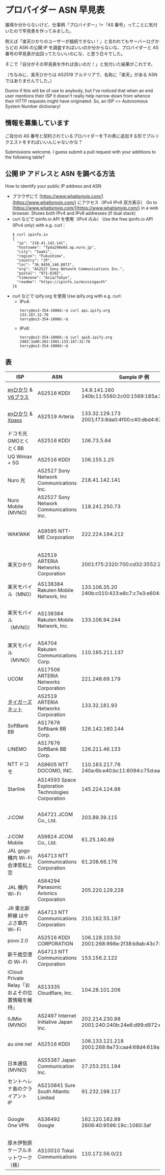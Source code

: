 # プロバイダー ASN 早見表

誰得か分からないけど、仕事柄「プロバイダー」!=「AS 番号」ってことに気付いたので早見表を作ってみました。

例えば「楽天ひかりのユーザーが接続できない！」と言われてもサーバーログからどの ASN の公開 IP を調査すればいいのか分からないな、プロバイダーと AS 番号の早見表が出回ってたらいいのにな、と思う日々でした。

そこで「自分がその早見表を作れば良いのだ！」と気付いた結果がこれです。

（ちなみに、楽天ひかりは AS2519 アルテリアで、名称に「楽天」がある ASN ではありませんでした。）

Dunno if this will be of use to anybody, but I've noticed that when an end user mentions their ISP it doesn't really help narrow down from whence their HTTP requests might have originated.  So, an ISP <> Autonomous System Number dictionary!

## 情報を募集しています
ご自分の AS 番号と契約されているプロバイダーを下の表に追加する形でプルリクエストをすればいいんじゃないかな？

Submissions welcome.  I guess submit a pull request with your additions to the following table?

## 公開 IP アドレスと ASN を調べる方法
How to identify your public IP address and ASN

- ブラウザにて [https://www.whatismyip.com/](https://www.whatismyip.com/) にアクセス（IPv4 IPv6 双方表示） Go to [https://www.whatismyip.com/](https://www.whatismyip.com/) in a web browser.  Shows both IPv4 and IPv6 addresses (if dual stack)
- curl などで ipinfo.io API を使用（IPv4 のみ） Use the free ipinfo.io API (IPv4 only) with e.g. curl：
  ```
  $ curl ipinfo.io
  {
    "ip": "218.41.142.141",
    "hostname": "fpda298e8d.ap.nuro.jp",
    "city": "Iwaki",
    "region": "Fukushima",
    "country": "JP",
    "loc": "36.9450,140.8873",
    "org": "AS2527 Sony Network Communications Inc.",
    "postal": "971-8102",
    "timezone": "Asia/Tokyo",
    "readme": "https://ipinfo.io/missingauth"
  }$
  ```
- curl などで ipify.org を使用 Use ipify.org with e.g. curl:
  - IPv4:
    ```
    terry@os3-354-10066:~$ curl api.ipify.org
    133.167.32.70
    terry@os3-354-10066:~$
    ```
  - IPv6:
    ```
    terry@os3-354-10066:~$ curl api6.ipify.org
    2403:3a00:202:1901:133:167:32:70
    terry@os3-354-10066:~$
    ```


## 表
| ISP | ASN | Sample IP 例 | Notes |
| --- | --- | --- | --- |
| [enひかり](https://enhikari.jp/) & [V6プラス](https://enhikari.jp/v6plus.html) | AS2516 KDDI | 14.9.141.160<br>240b:11:5560:2c00:1569:185a:3c63:a21c | NTT の光回線を使う NTT 光コラボなのに KDDI |
| [enひかり](https://enhikari.jp/) & [Xpass](https://enhikari.jp/xpass.html) | AS2519 Arteria | 133.32.129.173<br>2001:f73:8da0:4f00:c40:dbd4:67fa:c8f4 | Arteria IP が使える唯一の契約期間なしのISP(多分) |
| ドコモ光 GMOとくとくBB | AS2516 KDDI | 106.73.5.64 | 「ドコモ」光なのに KDDI |
| UQ Wimax + 5G | AS2516 KDDI | 106.155.1.25 | KDDI は UQ の親会社 |
| Nuro 光 | AS2527 Sony Network Communications Inc. | 218.41.142.141 | |
| Nuro Mobile (MVNO) | AS2527 Sony Network Communications Inc. | 118.241.250.73 | | 
| WAKWAK | AS9595 NTT-ME Corporation | 222.224.194.212 | AS4713 NTT Communications Corporation（通称 OCN）とは別！ |
| 楽天ひかり | AS2519 ARTERIA Networks Corporation | 2001:f75:2320:700:cd32:3552:2055:537a | 名称に「Rakuten」がある ASN ではない。「クロスパス」がなんとかかんとか |
| 楽天モバイル（MNO） | AS138384 Rakuten Mobile Network, Inc | 133.106.35.20<br>240b:c010:423:e8c7:c7e3:e604:ad42:9299 | |
| 楽天モバイル（MVNO） | AS138384 Rakuten Mobile Network, Inc. | 133.106.94.244 | 2022年の記録。逆引きホスト名に「mvno」があるかで MNO・MVNO を見分ける？ |
| 楽天モバイル（MVNO） | AS4704 Rakuten Communications Corp. | 110.165.211.137 | 2018年の記録 |
| UCOM | AS17506 ARTERIA Networks Corporation | 221.248.69.179 | |
| [タイガーズネット](https://www.tigers-net.com/) | AS2519 ARTERIA Networks Corporation | 133.32.181.93 | |
| SoftBank BB | AS17676 Softbank BB Corp. | 126.142.160.144 | |
| LINEMO | AS17676 SoftBank BB Corp. | 126.211.46.133 | |
| NTT ドコモ | AS9605 NTT DOCOMO, INC. | 110.163.217.76<br>240a:6b:e40:bc11:6094:c75d:ea37:440b | |
| Starlink | AS14593 Space Exploration Technologies Corporation | 145.224.124.88 | |
| J:COM | AS4721 JCOM Co., Ltd. | 203.89.39.115 | 2020年の記録ではAS4721は「Jupiter Telecommunications Co., Ltd.」 |
| J:COM Mobile | AS9824 JCOM Co., Ltd. | 61.25.140.89 | 横浜にある端末 |
| JAL gogo 機内 Wi-Fi 会津若松上空 | AS4713 NTT Communications Corporation | 61.208.66.176 | 2021年11月記録 |
| JAL 機内 Wi-Fi | AS64294 Panasonic Avionics Corporation | 205.220.129.228 | 2022年2月記録 |
| JR 東北新幹線 はやぶさ車内 Wi-Fi | AS4713 NTT Communications Corporation | 210.162.55.197 | 2021年11月記録 |
| povo 2.0 | AS2516 KDDI CORPORATION | 106.128.103.50<br>2001:268:998e:2f38:b8ab:43c7:2921:995e | |
| 新千歳空港の Wi-Fi | AS4713 NTT Communications Corporation | 153.156.2.122 | |
| iCloud Private Relay「おおよその位置情報を維持」 | AS13335 Cloudflare, Inc. | 104.28.101.206 | [iCloud Private Relay で使用される IP レンジ](https://mask-api.icloud.com/egress-ip-ranges.csv) Cloudflare 以外 AS36183 Akamai なども |
| IIJMio (MVNO) | AS2497 Internet Initiative Japan Inc. | 202.214.230.88<br>2001:240:240b:24e6:d99:d972:ec6:fbca | |
| au one net | AS2516 KDDI | 106.133.121.218<br>2001:268:9a73:caa4:68d4:619a:b41f:9c2d | IPv4 ホスト名に「au-net.ne.jp」がある。 IPv6 にはない |
| 日本通信 (MVNO) | AS55387 Japan Communication Inc. | 27.253.251.194 | 日本国内 MVNO 第一号 |
| セントヘレナ島のクライアント IP | AS210841 Sure South Atlantic Limited | 91.232.198.117 | [祝海底ケーブル開通（＆脱衛星インターネット接続）！](https://www.kentik.com/blog/ending-saint-helenas-exile-from-the-internet/) |
| Google One VPN | AS36492 Google | 162.120.162.88<br>2606:40:9596:19c::1060:3af | 札幌市内にて。[Google Geofeed](https://www.gstatic.com/g1vpn/geofeed) によると、札幌市内の IPv4 は8つのみ？ |
| 厚木伊勢原ケーブルネットワーク（株）| AS10010 Tokai Communications | 110.172.56.0/21 | |
